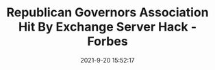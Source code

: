 ---
"title": "Republican Governors Association Hit By Exchange Server Hack - Forbes"
"date": "2021-9-20 15:52:17"
"feed_name": "GOOGLENEWSMINING"
"feed_website": "https://news.google.com/search?q=mining%2Bincident&hl=en-US&gl=US&ceid=US:en"
"feed_rss": "https://news.google.com/rss/search?q=mining%2Bincident&hl=en-US&gl=US&ceid=US:en"
"link": "https://www.forbes.com/sites/leemathews/2021/09/20/republican-governors-association-hit-by-exchange-server-hack/"
"file": "_posts/2021-1-1-c9bc9b25b4069030dc4df5cff24dcf0582e7bc1f.md"
"accident": "1"
"drilling": "0"
"dead": "0"
"injured": "0"
---